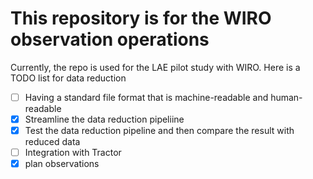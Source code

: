 # This repository is for the WIRO observation operations

Currently, the repo is used for the LAE pilot study with WIRO. 
Here is a TODO list for data reduction

- [ ] Having a standard file format that is machine-readable and human-readable
- [x] Streamline the data reduction pipeliine
- [x] Test the data reduction pipeline and then compare the result with reduced data
- [ ] Integration with Tractor
- [x] plan observations
